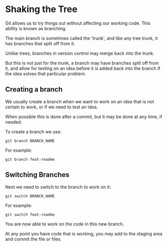 # Shaking the Tree

Git allows us to try things out without affecting our working code. This ability is known as branching.

The main branch is sometimes called the 'trunk', and like any tree trunk, it has branches that split off from it.

Unlike trees, branches in version control may merge back into the trunk.

But this is not just for the trunk, a branch may have branches split off from it, and allow for testing on an idea
before it is added back into the branch if the idea solves that particular problem.

## Creating a branch

We usually create a branch when we want to work on an idea that is not certain to work, or if we need to test an idea.

When possible this is done after a commit, but it may be done at any time, if needed.

To create a branch we use:

```shell
git branch BRANCH_NAME
```

For example:

```shell
git branch feat-readme
```

## Switching Branches

Next we need to switch to the branch to work on it:

```shell
git switch BRANCH_NAME
```

For example:

```shell
git switch feat-readme
```

You are now able to work on the code in this new branch.

At any point you have code that is working, you may add to the staging area and commit the file or files.
